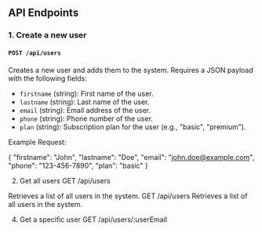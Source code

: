 ## API Endpoints

### 1. Create a new user

#### `POST /api/users`

Creates a new user and adds them to the system. Requires a JSON payload with the following fields:

- `firstname` (string): First name of the user.
- `lastname` (string): Last name of the user.
- `email` (string): Email address of the user.
- `phone` (string): Phone number of the user.
- `plan` (string): Subscription plan for the user (e.g., "basic", "premium").

Example Request:

{ "firstname": "John",
"lastname": "Doe",
"email": "john.doe@example.com",
"phone": "123-456-7890",
"plan": "basic" } 

2. Get all users
GET /api/users

Retrieves a list of all users in the system.
GET /api/users Retrieves a list of all users in the system. 

4. Get a specific user GET /api/users/:userEmail
